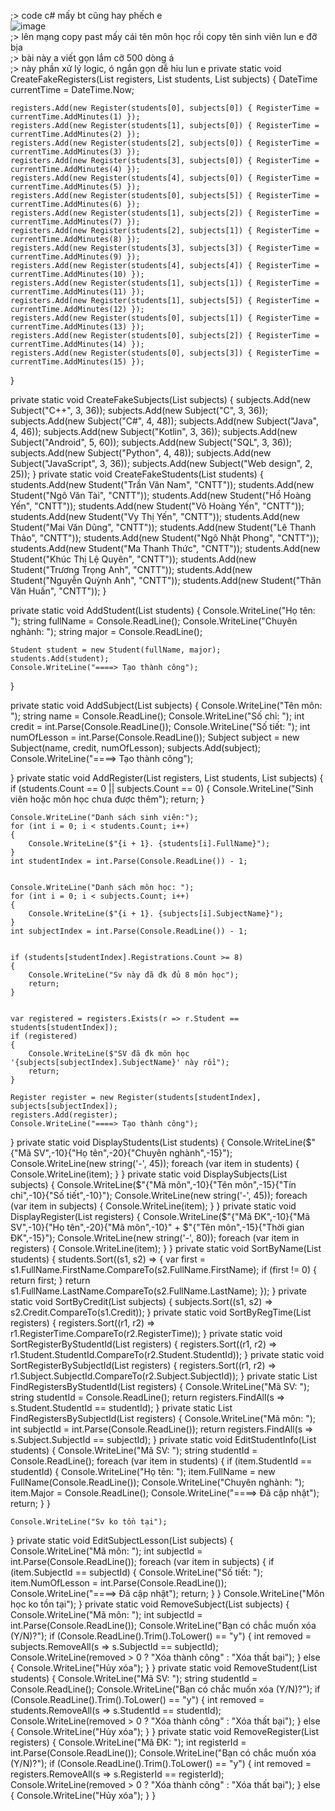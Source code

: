 ;> code c# mấy bt cũng hay phếch e<br>
![image](https://github.com/user-attachments/assets/8b077e5a-973b-4602-b0ab-d4321f3a7a33)<br>
;> lên mạng copy past mấy cái tên môn học rồi copy tên sinh viên lun e đỡ bịa<br>
;> bài này a viết gọn lắm cỡ 500 dòng á<br>
;> này phần xử lý logic, ó ngắn gọn dễ hỉu lun e
private static void CreateFakeRegisters(List<Register> registers, List<Student> students, List<Subject> subjects)
{
    DateTime currentTime = DateTime.Now;

    registers.Add(new Register(students[0], subjects[0]) { RegisterTime = currentTime.AddMinutes(1) });
    registers.Add(new Register(students[1], subjects[0]) { RegisterTime = currentTime.AddMinutes(2) });
    registers.Add(new Register(students[2], subjects[0]) { RegisterTime = currentTime.AddMinutes(3) });
    registers.Add(new Register(students[3], subjects[0]) { RegisterTime = currentTime.AddMinutes(4) });
    registers.Add(new Register(students[4], subjects[0]) { RegisterTime = currentTime.AddMinutes(5) });
    registers.Add(new Register(students[0], subjects[5]) { RegisterTime = currentTime.AddMinutes(6) });
    registers.Add(new Register(students[1], subjects[2]) { RegisterTime = currentTime.AddMinutes(7) });
    registers.Add(new Register(students[2], subjects[1]) { RegisterTime = currentTime.AddMinutes(8) });
    registers.Add(new Register(students[3], subjects[3]) { RegisterTime = currentTime.AddMinutes(9) });
    registers.Add(new Register(students[4], subjects[4]) { RegisterTime = currentTime.AddMinutes(10) });
    registers.Add(new Register(students[1], subjects[1]) { RegisterTime = currentTime.AddMinutes(11) });
    registers.Add(new Register(students[1], subjects[5]) { RegisterTime = currentTime.AddMinutes(12) });
    registers.Add(new Register(students[0], subjects[1]) { RegisterTime = currentTime.AddMinutes(13) });
    registers.Add(new Register(students[0], subjects[2]) { RegisterTime = currentTime.AddMinutes(14) });
    registers.Add(new Register(students[0], subjects[3]) { RegisterTime = currentTime.AddMinutes(15) });
}

private static void CreateFakeSubjects(List<Subject> subjects)
{
    subjects.Add(new Subject("C++", 3, 36));
    subjects.Add(new Subject("C", 3, 36));
    subjects.Add(new Subject("C#", 4, 48));
    subjects.Add(new Subject("Java", 4, 46));
    subjects.Add(new Subject("Kotlin", 3, 36));
    subjects.Add(new Subject("Android", 5, 60));
    subjects.Add(new Subject("SQL", 3, 36));
    subjects.Add(new Subject("Python", 4, 48));
    subjects.Add(new Subject("JavaScript", 3, 36));
    subjects.Add(new Subject("Web design", 2, 25));
}
private static void CreateFakeStudents(List<Student> students)
{
    students.Add(new Student("Trần Văn Nam", "CNTT"));
    students.Add(new Student("Ngô Văn Tài", "CNTT"));
    students.Add(new Student("Hồ Hoàng Yến", "CNTT"));
    students.Add(new Student("Võ Hoàng Yến", "CNTT"));
    students.Add(new Student("Vy Thị Yến", "CNTT"));
    students.Add(new Student("Mai Văn Dũng", "CNTT"));
    students.Add(new Student("Lê Thanh Thảo", "CNTT"));
    students.Add(new Student("Ngô Nhật Phong", "CNTT"));
    students.Add(new Student("Ma Thanh Thức", "CNTT"));
    students.Add(new Student("Khúc Thị Lệ Quyên", "CNTT"));
    students.Add(new Student("Trương Trọng Anh", "CNTT"));
    students.Add(new Student("Nguyễn Quỳnh Anh", "CNTT"));
    students.Add(new Student("Thân Văn Huấn", "CNTT"));
}

private static void AddStudent(List<Student> students)
{
    Console.WriteLine("Họ tên: ");
    string fullName = Console.ReadLine();
    Console.WriteLine("Chuyên nghành: ");
    string major = Console.ReadLine();

    Student student = new Student(fullName, major);
    students.Add(student);
    Console.WriteLine("====> Tạo thành công");
}

private static void AddSubject(List<Subject> subjects)
{
    Console.WriteLine("Tên môn: ");
    string name = Console.ReadLine();
    Console.WriteLine("Số chỉ: ");
    int credit = int.Parse(Console.ReadLine());
    Console.WriteLine("Số tiết: ");
    int numOfLesson = int.Parse(Console.ReadLine());
    Subject subject = new Subject(name, credit, numOfLesson);
    subjects.Add(subject);
    Console.WriteLine("====> Tạo thành công");

}
private static void AddRegister(List<Register> registers, List<Student> students, List<Subject> subjects)
{
    if (students.Count == 0 || subjects.Count == 0)
    {
        Console.WriteLine("Sinh viên hoặc môn học chưa được thêm");
        return;
    }

    Console.WriteLine("Danh sách sinh viên:");
    for (int i = 0; i < students.Count; i++)
    {
        Console.WriteLine($"{i + 1}. {students[i].FullName}");
    }
    int studentIndex = int.Parse(Console.ReadLine()) - 1;


    Console.WriteLine("Danh sách môn học: ");
    for (int i = 0; i < subjects.Count; i++)
    {
        Console.WriteLine($"{i + 1}. {subjects[i].SubjectName}");
    }
    int subjectIndex = int.Parse(Console.ReadLine()) - 1;


    if (students[studentIndex].Registrations.Count >= 8)
    {
        Console.WriteLine("Sv này đã đk đủ 8 môn học");
        return;
    }


    var registered = registers.Exists(r => r.Student == students[studentIndex]);
    if (registered)
    {
        Console.WriteLine($"SV đã đk môn học '{subjects[subjectIndex].SubjectName}' này rồi");
        return;
    }

    Register register = new Register(students[studentIndex], subjects[subjectIndex]);
    registers.Add(register);
    Console.WriteLine("====> Tạo thành công");

}
private static void DisplayStudents(List<Student> students)
{
    Console.WriteLine($"{"Mã SV",-10}{"Họ tên",-20}{"Chuyên nghành",-15}");
    Console.WriteLine(new string('-', 45));
    foreach (var item in students)
    {
        Console.WriteLine(item);
    }
}
private static void DisplaySubjects(List<Subject> subjects)
{
    Console.WriteLine($"{"Mã môn",-10}{"Tên môn",-15}{"Tín chỉ",-10}{"Số tiết",-10}");
    Console.WriteLine(new string('-', 45));
    foreach (var item in subjects)
    {
        Console.WriteLine(item);
    }
}
private static void DisplayRegister(List<Register> registers)
{
    Console.WriteLine($"{"Mã ĐK",-10}{"Mã SV",-10}{"Họ tên",-20}{"Mã môn",-10}" +
        $"{"Tên môn",-15}{"Thời gian ĐK",-15}");
    Console.WriteLine(new string('-', 80));
    foreach (var item in registers)
    {
        Console.WriteLine(item);
    }
}
private static void SortByName(List<Student> students)
{
    students.Sort((s1, s2) =>
    {
        var first = s1.FullName.FirstName.CompareTo(s2.FullName.FirstName);
        if (first != 0)
        {
            return first;
        }
        return s1.FullName.LastName.CompareTo(s2.FullName.LastName);
    });
}
private static void SortByCredit(List<Subject> subjects)
{
    subjects.Sort((s1, s2) => s2.Credit.CompareTo(s1.Credit));
}
private static void SortByRegTime(List<Register> registers)
{
    registers.Sort((r1, r2) => r1.RegisterTime.CompareTo(r2.RegisterTime));
}
private static void SortRegisterByStudentId(List<Register> registers)
{
    registers.Sort((r1, r2) => r1.Student.StudentId.CompareTo(r2.Student.StudentId));
}
private static void SortRegisterBySubjectId(List<Register> registers)
{
    registers.Sort((r1, r2) => r1.Subject.SubjectId.CompareTo(r2.Subject.SubjectId));
}
private static List<Register> FindRegistersByStudentId(List<Register> registers)
{
    Console.WriteLine("Mã SV: ");
    string studentId = Console.ReadLine();
    return registers.FindAll(s => s.Student.StudentId == studentId);
}
private static List<Register> FindRegistersBySubjectId(List<Register> registers)
{
    Console.WriteLine("Mã môn: ");
    int subjectId = int.Parse(Console.ReadLine());
    return registers.FindAll(s => s.Subject.SubjectId == subjectId);
}
private static void EditStudentInfo(List<Student> students)
{
    Console.WriteLine("Mã SV: ");
    string studentId = Console.ReadLine();
    foreach (var item in students)
    {
        if (item.StudentId == studentId)
        {
            Console.WriteLine("Họ tên: ");
            item.FullName = new FullName(Console.ReadLine());
            Console.WriteLine("Chuyên nghành: ");
            item.Major = Console.ReadLine();
            Console.WriteLine("====> Đã cập nhật");
            return;
        }
    }

    Console.WriteLine("Sv ko tồn tại");
}
private static void EditSubjectLesson(List<Subject> subjects)
{
    Console.WriteLine("Mã môn: ");
    int subjectId = int.Parse(Console.ReadLine());
    foreach (var item in subjects)
    {
        if (item.SubjectId == subjectId)
        {
            Console.WriteLine("Số tiết: ");
            item.NumOfLesson = int.Parse(Console.ReadLine());
            Console.WriteLine("====> Đã cập nhật");
            return;
        }
    }
    Console.WriteLine("Môn học ko tồn tại");
}
private static void RemoveSubject(List<Subject> subjects)
{
    Console.WriteLine("Mã môn: ");
    int subjectId = int.Parse(Console.ReadLine());
    Console.WriteLine("Bạn có chắc muốn xóa (Y/N)?");
    if (Console.ReadLine().Trim().ToLower() == "y")
    {
        int removed = subjects.RemoveAll(s => s.SubjectId == subjectId);
        Console.WriteLine(removed > 0 ? "Xóa thành công" : "Xóa thất bại");
    }
    else
    {
        Console.WriteLine("Hủy xóa");
    }
}
private static void RemoveStudent(List<Student> students)
{
    Console.WriteLine("Mã SV: ");
    string studentId = Console.ReadLine();
    Console.WriteLine("Bạn có chắc muốn xóa (Y/N)?");
    if (Console.ReadLine().Trim().ToLower() == "y")
    {
        int removed = students.RemoveAll(s => s.StudentId == studentId);
        Console.WriteLine(removed > 0 ? "Xóa thành công" : "Xóa thất bại");
    }
    else
    {
        Console.WriteLine("Hủy xóa");
    }
}
private static void RemoveRegister(List<Register> registers)
{
    Console.WriteLine("Mã ĐK: ");
    int registerId = int.Parse(Console.ReadLine());
    Console.WriteLine("Bạn có chắc muốn xóa (Y/N)?");
    if (Console.ReadLine().Trim().ToLower() == "y")
    {
        int removed = registers.RemoveAll(s => s.RegisterId == registerId);
        Console.WriteLine(removed > 0 ? "Xóa thành công" : "Xóa thất bại");
    }
    else
    {
        Console.WriteLine("Hủy xóa");
    }
}

